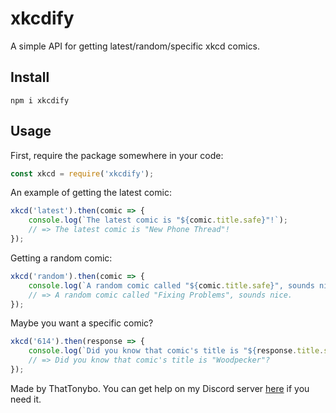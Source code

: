 # xkcdify
A simple API for getting latest/random/specific xkcd comics.

## Install
```
npm i xkcdify
```

## Usage
First, require the package somewhere in your code:
```js
const xkcd = require('xkcdify');
```
An example of getting the latest comic:
```js
xkcd('latest').then(comic => {
    console.log(`The latest comic is "${comic.title.safe}"!`);
    // => The latest comic is "New Phone Thread"!
});
```
Getting a random comic:
```js
xkcd('random').then(comic => {
    console.log(`A random comic called "${comic.title.safe}", sounds nice.`);
    // => A random comic called "Fixing Problems", sounds nice.
});
```
Maybe you want a specific comic?
```js
xkcd('614').then(response => {
    console.log(`Did you know that comic's title is "${response.title.safe}"?`);
    // => Did you know that comic's title is "Woodpecker"?
});
```
  
Made by ThatTonybo. You can get help on my Discord server [here](https://discord.gg/nnpPGRy) if you need it.